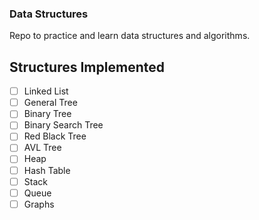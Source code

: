 ### Data Structures
 
Repo to practice and learn data structures and algorithms.

## Structures Implemented
- [ ] Linked List
- [ ] General Tree
- [ ] Binary Tree
- [ ] Binary Search Tree
- [ ] Red Black Tree
- [ ] AVL Tree
- [ ] Heap
- [ ] Hash Table
- [ ] Stack
- [ ] Queue
- [ ] Graphs
